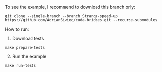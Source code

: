 To see the example, I recommend to download this branch only:

```
git clone --single-branch --branch Strange-speed-up https://github.com/AdrianSiwiec/cuda-bridges.git --recurse-submodules
```

How to run:

1. Download tests
```
make prepare-tests
```

2. Run the example
```
make run-tests
```

